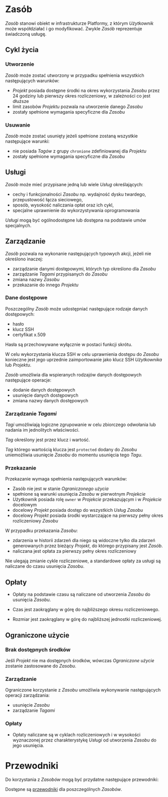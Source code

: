 # Zasób

*Zasób* stanowi obiekt w infrastrukturze Platformy, z którym *Użytkownik* może współdziałać i go modyfikować. Zwykle *Zasób* reprezentuje świadczoną usługę.

## Cykl życia

### Utworzenie

*Zasób* może zostać utworzony w przypadku spełnienia wszystkich następujących warunków:

 * *Projekt* posiada dostępne środki na okres wykorzystania *Zasobu* przez 24 godziny lub pierwszy okres rozliczeniowy, w zależności co jest dłuższe
 * limit zasobów *Projektu* pozwala na utworzenie danego *Zasobu*
 * zostały spełnione wymagania specyficzne dla *Zasobu*

### Usuwanie

*Zasób* może zostać usunięty jeżeli spełnione zostaną wszystkie następujące warunki:

 * nie posiada *Tagów* z grupy `chronione` zdefiniowanej dla *Projektu*
 * zostały spełnione wymagania specyficzne dla *Zasobu*

## Usługi

*Zasób* może mieć przypisane jedną lub wiele *Usług* określających:

 * cechy i funkcjonalności *Zasobu* np. wydajność dysku twardego, przepustowość łącza sieciowego,
 * sposób, wysokość naliczania opłat oraz ich cykl,
 * specjalne uprawnienie do wykorzystywania oprogramowania

*Usługi* mogą być ogólnodostępne lub dostępna na podstawie umów specjalnych.

## Zarządzanie

*Zasób* pozwala na wykonanie następujących typowych akcji, jeżeli nie określono inaczej:

* zarządzanie danymi dostępowymi, których typ określono dla *Zasobu*
* zarządzanie *Tagami* przypisanych do *Zasobu*
* zmiana nazwy *Zasobu*
* przekazanie do innego *Projektu*

### Dane dostępowe

Poszczególny *Zasób* może udostępniać następujące rodzaje danych dostępowych:

* hasło
* klucz SSH
* certyfikat x.509

Hasła są przechowywane wyłącznie w postaci funkcji skrótu.

W celu wykorzystania klucza SSH w celu uprawnienia dostępu do *Zasobu* konieczne jest jego uprzednie zaimportowanie jako klucz SSH *Użytkownika* lub *Projektu*.

*Zasób* umożliwia dla wspieranych rodzajów danych dostępowych następujące operacje:

* dodanie danych dostępowych
* usunięcie danych dostępowych
* zmiana nazwy danych dostępowych

### Zarządzanie *Tagami*

*Tagi* umożliwiają logiczne zgrupowanie w celu zbiorczego odwołania lub nadania im jednolitych właściwości.

*Tag* określony jest przez klucz i wartość.

*Tag* którego wartością klucza jest `protected` dodany do *Zasobu* uniemożliwia usunięcie *Zasobu* do momentu usunięcia tego *Tagu*.

### Przekazanie

Przekazanie wymaga spełnienia następujących warunków:

* Zasób nie jest w stanie *Ograniczonego użycia*
* spełnione są warunki usunięcia *Zasobu* w pierwotnym *Projekcie*
* *Użytkownik* posiada rolę ```owner``` w *Projekcie* przekazującym i w *Projekcie* docelowym
* docelowy *Projekt* posiada dostęp do wszystkich *Usług* *Zasobu*
* docelowy *Projekt* posiada środki wystarczające na pierwszy pełny okres rozliczeniowy *Zasobu*

W przypadku przekazania *Zasobu*:

* zdarzenia w historii zdarzeń dla niego są widoczne tylko dla zdarzeń generowanych przez bieżący *Projekt*, do którego przypisany jest *Zasób*.
* naliczana jest opłata za pierwszy pełny okres rozliczeniowy

Nie ulegają zmianie cykle rozliczeniowe, a standardowe opłaty za usługi są naliczane do czasu usunięcia *Zasobu*.

## Opłaty

* Opłaty na podstawie czasu są naliczane od utworzenia *Zasobu* do usunięcia *Zasobu*.

* Czas jest zaokrąglany w górę do najbliższego okresu rozliczeniowego.

* Rozmiar jest zaokrąglany w górę do najbliższej jednostki rozliczeniowej.

## Ograniczone użycie

### Brak dostępnych środków

Jeśli *Projekt* nie ma dostępnych środków, wówczas *Ograniczone użycie* zostanie zastosowane do *Zasobu*.

### Zarządzanie

Ograniczone korzystanie z *Zasobu* umożliwia wykonywanie następujących operacji zarządzania:

* usunięcie *Zasobu*
* zarządzanie *Tagami*

### Opłaty

* Opłaty naliczane są w cyklach rozliczeniowych i w wysokości wyznaczonej przez charakterystykę *Usługi* od utworzenia *Zasobu* do jego usunięcia.

# Przewodniki

Do korzystania z *Zasobów* mogą być przydatne następujące przewodniki:

<PageList path_re="guide/resource/"/>

Dostępne są [przewodniki](/guide/) dla poszczególnych *Zasobów*.